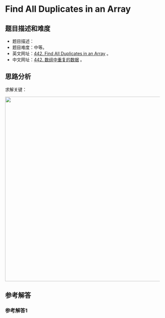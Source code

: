 # Find All Duplicates in an Array

## 题目描述和难度
+ 题目描述：
+ 题目难度：中等。
+ 英文网址：[442. Find All Duplicates in an Array](https://leetcode.com/problems/find-all-duplicates-in-an-array/description/)  。
+ 中文网址：[442. 数组中重复的数据](https://leetcode-cn.com/problems/find-all-duplicates-in-an-array/description/)  。
## 思路分析
求解关键：

<img src="https://liweiwei1419.github.io/images/leetcode-solution/" width="600">

## 参考解答
### 参考解答1

```java

```